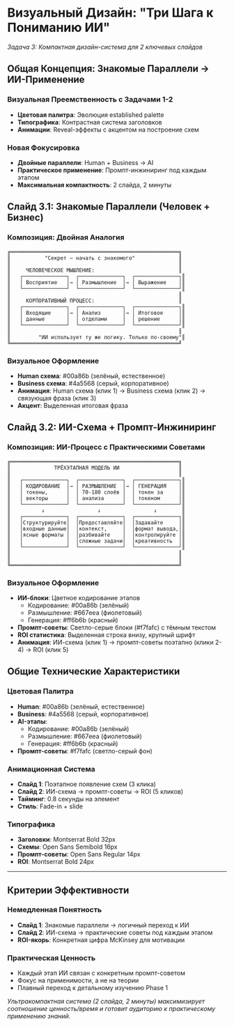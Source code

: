 # Визуальный Дизайн: "Три Шага к Пониманию ИИ"

*Задача 3: Компактная дизайн-система для 2 ключевых слайдов*

## Общая Концепция: Знакомые Параллели → ИИ-Применение

### Визуальная Преемственность с Задачами 1-2
- **Цветовая палитра**: Эволюция established palette
- **Типографика**: Контрастная система заголовков
- **Анимации**: Reveal-эффекты с акцентом на построение схем

### Новая Фокусировка
- **Двойные параллели**: Human + Business → AI
- **Практическое применение**: Промпт-инжиниринг под каждым этапом
- **Максимальная компактность**: 2 слайда, 2 минуты

## Слайд 3.1: Знакомые Параллели (Человек + Бизнес)

### Композиция: Двойная Аналогия
```
╔══════════════════════════════════════════════════════╗
║           "Секрет — начать с знакомого"              ║
║                                                      ║
║     ЧЕЛОВЕЧЕСКОЕ МЫШЛЕНИЕ:                           ║
║   ┌──────────────┐  ┌──────────────┐  ┌──────────────┐║
║   │ Восприятие   │→ │ Размышление  │→ │ Выражение    │║
║   └──────────────┘  └──────────────┘  └──────────────┘║
║                                                      ║
║     КОРПОРАТИВНЫЙ ПРОЦЕСС:                           ║
║   ┌──────────────┐  ┌──────────────┐  ┌──────────────┐║
║   │ Входящие     │→ │ Анализ       │→ │ Итоговое     │║
║   │ данные       │  │ отделами     │  │ решение      │║
║   └──────────────┘  └──────────────┘  └──────────────┘║
║                                                      ║
║         "ИИ использует ту же логику. Только по-своему"║
╚══════════════════════════════════════════════════════╝
```

### Визуальное Оформление
- **Human схема**: #00a86b (зелёный, естественное)
- **Business схема**: #4a5568 (серый, корпоративное)
- **Анимация**: Human схема (клик 1) → Business схема (клик 2) → связующая фраза (клик 3)
- **Акцент**: Выделенная итоговая фраза

## Слайд 3.2: ИИ-Схема + Промпт-Инжиниринг

### Композиция: ИИ-Процесс с Практическими Советами
```
╔══════════════════════════════════════════════════════╗
║              ТРЁХЭТАПНАЯ МОДЕЛЬ ИИ                   ║
║                                                      ║
║   ┌──────────────┐  ┌──────────────┐  ┌──────────────┐║
║   │ КОДИРОВАНИЕ  │→ │ РАЗМЫШЛЕНИЕ  │→ │ ГЕНЕРАЦИЯ    │║
║   │ токены,      │  │ 70-180 слоёв │  │ токен за     │║
║   │ векторы      │  │ анализа      │  │ токеном      │║
║   └──────────────┘  └──────────────┘  └──────────────┘║
║          ↓                 ↓                 ↓        ║
║   ┌──────────────┐  ┌──────────────┐  ┌──────────────┐║
║   │Структурируйте│  │Предоставляйте│  │Задавайте     │║
║   │входные данные│  │контекст,     │  │формат вывода,│║
║   │ясные форматы │  │разбивайте    │  │контролируйте │║
║   │              │  │сложные задачи│  │креативность  │║
║   └──────────────┘  └──────────────┘  └──────────────┘║
║                                                      ║
║                                                      ║
╚══════════════════════════════════════════════════════╝
```

### Визуальное Оформление
- **ИИ-блоки**: Цветное кодирование этапов
  - Кодирование: #00a86b (зелёный)
  - Размышление: #667eea (фиолетовый)
  - Генерация: #ff6b6b (красный)
- **Промпт-советы**: Светло-серые блоки (#f7fafc) с тёмным текстом
- **ROI статистика**: Выделенная строка внизу, крупный шрифт
- **Анимация**: ИИ-схема (клик 1) → промпт-советы поэтапно (клики 2-4) → ROI (клик 5)

## Общие Технические Характеристики

### Цветовая Палитра
- **Human**: #00a86b (зелёный, естественное)
- **Business**: #4a5568 (серый, корпоративное)
- **AI-этапы**:
  - Кодирование: #00a86b (зелёный)
  - Размышление: #667eea (фиолетовый)
  - Генерация: #ff6b6b (красный)
- **Промпт-советы**: #f7fafc (светло-серый фон)

### Анимационная Система
- **Слайд 1**: Поэтапное появление схем (3 клика)
- **Слайд 2**: ИИ-схема → промпт-советы → ROI (5 кликов)
- **Тайминг**: 0.8 секунды на элемент
- **Стиль**: Fade-in + slide

### Типографика
- **Заголовки**: Montserrat Bold 32px
- **Схемы**: Open Sans Semibold 16px
- **Промпт-советы**: Open Sans Regular 14px
- **ROI**: Montserrat Bold 24px

---

## Критерии Эффективности

### Немедленная Понятность
- **Слайд 1**: Знакомые параллели → логичный переход к ИИ
- **Слайд 2**: ИИ-схема → практические советы под каждым этапом
- **ROI-якорь**: Конкретная цифра McKinsey для мотивации

### Практическая Ценность
- Каждый этап ИИ связан с конкретным промпт-советом
- Фокус на применимости, а не на теории
- Плавный переход к детальному изучению Phase 1

*Ультракомпактная система (2 слайда, 2 минуты) максимизирует соотношение ценность/время и готовит аудиторию к практическому применению знаний.*